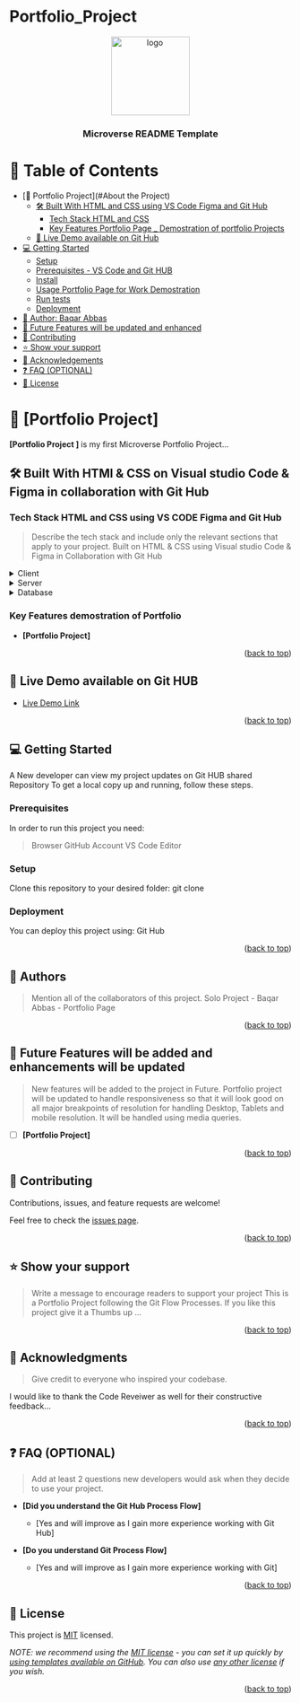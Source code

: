 # Portfolio_Project
<a name="readme-top"></a>

<!--
HOW TO USE:
This is an example of how you may give instructions on setting up your project locally.

Modify this file to match your project and remove sections that don't apply.

REQUIRED SECTIONS:
- Table of Contents
- About the Project
  - Built With
  - Live Demo
- Getting Started
- Authors
- Future Features
- Contributing
- Show your support
- Acknowledgements
- License

OPTIONAL SECTIONS:
- FAQ

After you're finished please remove all the comments and instructions!
-->

<div align="center">
  <!-- You are encouraged to replace this logo with your own! Otherwise you can also remove it. -->
  <img src="murple_logo.png" alt="logo" width="140"  height="auto" />
  <br/>

  <h3><b>Microverse README Template</b></h3>

</div>

<!-- TABLE OF CONTENTS -->

# 📗 Table of Contents

- [📖 Portfolio Project](#About the Project)
  - [🛠 Built With HTML and CSS using VS Code Figma and Git Hub ](#built-with)
    - [Tech Stack HTML and CSS](#tech-stack)
    - [Key Features Portfolio Page _ Demostration of portfolio Projects](#key-features)
  - [🚀 Live Demo available on Git Hub](#live-demo)
- [💻 Getting Started](#getting-started)
  - [Setup](#setup)
  - [Prerequisites - VS Code and Git HUB](#prerequisites)
  - [Install](#install)
  - [Usage Portfolio Page for Work Demostration](#usage)
  - [Run tests](#run-tests)
  - [Deployment](#triangular_flag_on_post-deployment)
- [👥 Author: Baqar Abbas](#authors)
- [🔭 Future Features will be updated and enhanced](#future-features)
- [🤝 Contributing](#contributing)
- [⭐️ Show your support](#support)
- [🙏 Acknowledgements](#acknowledgements)
- [❓ FAQ (OPTIONAL)](#faq)
- [📝 License](#license)

<!-- PROJECT DESCRIPTION -->

# 📖 [Portfolio Project] <a name="about-project"></a>



**[Portfolio Project ]** is my first Microverse Portfolio Project...

## 🛠 Built With HTMl & CSS on Visual studio Code & Figma in collaboration with Git Hub <a name="built-with"></a>

### Tech Stack HTML and CSS using VS CODE Figma and Git Hub<a name="tech-stack"></a>

> Describe the tech stack and include only the relevant sections that apply to your project.
  Built on HTML & CSS using Visual studio Code  & Figma  in Collaboration with Git Hub 
<details>
  <summary>Client</summary>
  <ul>
    <li><a href="https://www.google.com/">HTML</a></li>
    <li><a href="https://www.google.com/">CSS</a></li>
    <li><a href="https://www.google.com"">GITHUB</a></li>
  </ul>
</details>

<details>
  <summary>Server</summary>
  <ul>
    
  </ul>
</details>

<details>
<summary>Database</summary>
  <ul>
    
  </ul>
</details>

<!-- Features -->

### Key Features demostration of Portfolio <a name="key-features"></a>

> 

- **[Portfolio Project]**


<p align="right">(<a href="#readme-top">back to top</a>)</p>

<!-- LIVE DEMO -->

## 🚀 Live Demo available on Git HUB <a name="live-demo"></a>



- [Live Demo Link](https://yourdeployedapplicationlink.com)

<p align="right">(<a href="#readme-top">back to top</a>)</p>

<!-- GETTING STARTED -->

## 💻 Getting Started <a name="getting-started"></a>

 A New developer can view my project updates on Git HUB shared Repository
To get a local copy up and running, follow these steps.

### Prerequisites

In order to run this project you need:
> Browser
> GitHub Account
> VS Code Editor
<!--
Example command:

```sh
 gem install rails
```
 -->

### Setup

Clone this repository to your desired folder: 
git clone <project repository link>

<!--
Example commands:

```sh
  cd my-folder
  git clone git@github.com:myaccount/my-project.git
```
--->



### Deployment

You can deploy this project using:
Git Hub 
<!--
Example:

```sh

```
 -->

<p align="right">(<a href="#readme-top">back to top</a>)</p>

<!-- AUTHORS -->

## 👥 Authors <a name="authors"></a>

> Mention all of the collaborators of this project.
Solo Project - Baqar Abbas - Portfolio Page



<p align="right">(<a href="#readme-top">back to top</a>)</p>

<!-- FUTURE FEATURES -->

## 🔭 Future Features will be added and enhancements will be updated<a name="future-features"></a>

> New features will be added to the project in Future.
Portfolio project will be updated to handle responsiveness so that it will look good on all major breakpoints
of resolution for handling Desktop, Tablets and mobile resolution. It will be handled using media queries.

- [ ] **[Portfolio Project]**


<p align="right">(<a href="#readme-top">back to top</a>)</p>

<!-- CONTRIBUTING -->

## 🤝 Contributing <a name="contributing"></a>

Contributions, issues, and feature requests are welcome!

Feel free to check the [issues page](../../issues/).

<p align="right">(<a href="#readme-top">back to top</a>)</p>

<!-- SUPPORT -->

## ⭐️ Show your support <a name="support"></a>

> Write a message to encourage readers to support your project
 This is a Portfolio Project following the Git Flow Processes.
If you like this project give it a Thumbs up ...

<p align="right">(<a href="#readme-top">back to top</a>)</p>

<!-- ACKNOWLEDGEMENTS -->

## 🙏 Acknowledgments <a name="acknowledgements"></a>

> Give credit to everyone who inspired your codebase.

I would like to thank the Code Reveiwer as well for their constructive feedback...

<p align="right">(<a href="#readme-top">back to top</a>)</p>

<!-- FAQ (optional) -->

## ❓ FAQ (OPTIONAL) <a name="faq"></a>

> Add at least 2 questions new developers would ask when they decide to use your project.

- **[Did you understand the Git Hub Process Flow]**

  - [Yes and will improve as I gain more experience working with Git Hub]

- **[Do you understand Git Process Flow]**

  - [Yes and will improve as I gain more experience working with Git]

<p align="right">(<a href="#readme-top">back to top</a>)</p>

<!-- LICENSE -->

## 📝 License <a name="license"></a>

This project is [MIT](./LICENSE) licensed.

_NOTE: we recommend using the [MIT license](https://choosealicense.com/licenses/mit/) - you can set it up quickly by [using templates available on GitHub](https://docs.github.com/en/communities/setting-up-your-project-for-healthy-contributions/adding-a-license-to-a-repository). You can also use [any other license](https://choosealicense.com/licenses/) if you wish._

<p align="right">(<a href="#readme-top">back to top</a>)</p>
